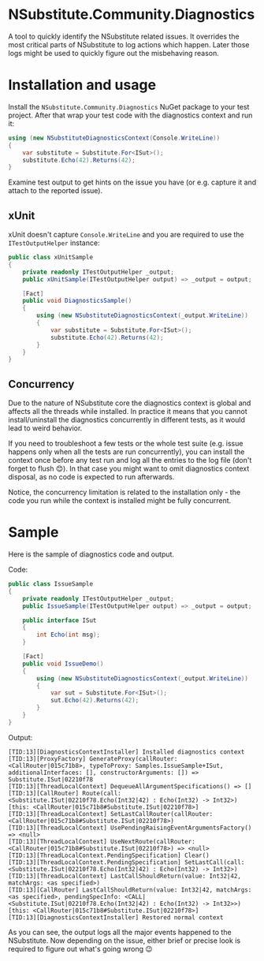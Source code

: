 # NSubstitute.Community.Diagnostics

A tool to quickly identify the NSubstitute related issues. It overrides the most critical parts of NSubstitute to log actions which happen. Later those logs might be used to quickly figure out the misbehaving reason.

# Installation and usage

Install the `NSubstitute.Community.Diagnostics` NuGet package to your test project. After that wrap your test code with the diagnostics context and run it:

```c#
using (new NSubstituteDiagnosticsContext(Console.WriteLine))
{
    var substitute = Substitute.For<ISut>();
    substitute.Echo(42).Returns(42);
}

```

Examine test output to get hints on the issue you have (or e.g. capture it and attach to the reported issue).

## xUnit

xUnit doesn't capture `Console.WriteLine` and you are required to use the `ITestOutputHelper` instance:

```c#
public class xUnitSample
{
    private readonly ITestOutputHelper _output;
    public xUnitSample(ITestOutputHelper output) => _output = output;

    [Fact]
    public void DiagnosticsSample()
    {
        using (new NSubstituteDiagnosticsContext(_output.WriteLine))
        {
            var substitute = Substitute.For<ISut>();
            substitute.Echo(42).Returns(42);
        }
    }
}
```

## Concurrency

Due to the nature of NSubstitute core the diagnostics context is global and affects all the threads while installed. In practice it means that you cannot install/uninstall the diagnostics concurrently in different tests, as it would lead to weird behavior.

If you need to troubleshoot a few tests or the whole test suite (e.g. issue happens only when all the tests are run concurrently), you can install the context once before any test run and log all the entries to the log file (don't forget to flush :blush:). In that case you might want to omit diagnostics context disposal, as no code is expected to run afterwards.

Notice, the concurrency limitation is related to the installation only - the code you run while the context is installed might be fully concurrent.

# Sample

Here is the sample of diagnostics code and output.

Code:
```c#
public class IssueSample
{
    private readonly ITestOutputHelper _output;
    public IssueSample(ITestOutputHelper output) => _output = output;

    public interface ISut
    {
        int Echo(int msg);
    }

    [Fact]
    public void IssueDemo()
    {
        using (new NSubstituteDiagnosticsContext(_output.WriteLine))
        {
            var sut = Substitute.For<ISut>();
            sut.Echo(42).Returns(42);
        }
    }
}
```

Output:
```
[TID:13][DiagnosticsContextInstaller] Installed diagnostics context
[TID:13][ProxyFactory] GenerateProxy(callRouter: <CallRouter|015c71b8>, typeToProxy: Samples.IssueSample+ISut, additionalInterfaces: [], constructorArguments: []) => Substitute.ISut|02210f78
[TID:13][ThreadLocalContext] DequeueAllArgumentSpecifications() => []
[TID:13][CallRouter] Route(call: <Substitute.ISut|02210f78.Echo(Int32|42) : Echo(Int32) -> Int32>) [this: <CallRouter|015c71b8#Substitute.ISut|02210f78>]
[TID:13][ThreadLocalContext] SetLastCallRouter(callRouter: <CallRouter|015c71b8#Substitute.ISut|02210f78>)
[TID:13][ThreadLocalContext] UsePendingRaisingEventArgumentsFactory() => <null>
[TID:13][ThreadLocalContext] UseNextRoute(callRouter: <CallRouter|015c71b8#Substitute.ISut|02210f78>) => <null>
[TID:13][ThreadLocalContext.PendingSpecification] Clear()
[TID:13][ThreadLocalContext.PendingSpecification] SetLastCall(call: <Substitute.ISut|02210f78.Echo(Int32|42) : Echo(Int32) -> Int32>)
[TID:13][ThreadLocalContext] LastCallShouldReturn(value: Int32|42, matchArgs: <as specified>)
[TID:13][CallRouter] LastCallShouldReturn(value: Int32|42, matchArgs: <as specified>, pendingSpecInfo: <CALL|<Substitute.ISut|02210f78.Echo(Int32|42) : Echo(Int32) -> Int32>>) [this: <CallRouter|015c71b8#Substitute.ISut|02210f78>]
[TID:13][DiagnosticsContextInstaller] Restored normal context
```

As you can see, the output logs all the major events happened to the NSubstitute. Now depending on the issue, either brief or precise look is required to figure out what's going wrong :wink:

